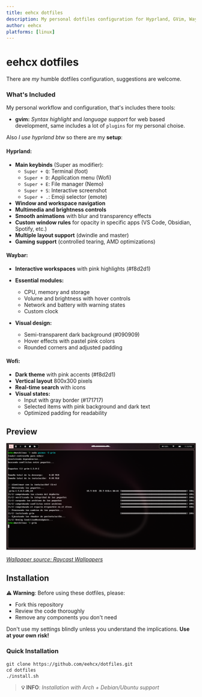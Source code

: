 ```yaml
---
title: eehcx dotfiles
description: My personal dotfiles configuration for Hyprland, GVim, Waybar and Wofi
author: eehcx
platforms: [linux]
---
```


# eehcx dotfiles

There are _my_ humble dotfiles configuration, suggestions are welcome.

### What's Included

My personal workflow and configuration, that's includes there tools:

- **gvim:** _Syntax highlight_ and _language support_ for web based development, same includes a lot of `plugins` for my personal choise.

Also _I use hyprland btw_ so there are my **setup**:

#### **Hyprland:**

- **Main keybinds** (Super as modifier):
  - `Super + Q`: Terminal (foot)
  - `Super + D`: Application menu (Wofi)
  - `Super + E`: File manager (Nemo)
  - `Super + S`: Interactive screenshot
  - `Super + .`: Emoji selector (emote)
- **Window and workspace navigation**
- **Multimedia and brightness controls**
- **Smooth animations** with blur and transparency effects
- **Custom window rules** for opacity in specific apps (VS Code, Obsidian, Spotify, etc.)
- **Multiple layout support** (dwindle and master)
- **Gaming support** (controlled tearing, AMD optimizations)

#### **Waybar:**

- **Interactive workspaces** with pink highlights (#f8d2d1)

- **Essential modules:**
  - CPU, memory and storage
  - Volume and brightness with hover controls
  - Network and battery with warning states
  - Custom clock

- **Visual design:**
  - Semi-transparent dark background (#090909)
  - Hover effects with pastel pink colors
  - Rounded corners and adjusted padding

#### **Wofi:**

- **Dark theme** with pink accents (#f8d2d1)
- **Vertical layout** 800x300 pixels
- **Real-time search** with icons
- **Visual states:**
  - Input with gray border (#171717)
  - Selected items with pink background and dark text
  - Optimized padding for readability

## Preview

![Hyprland Desktop Preview](./docs/images/hyprland.png "My Hyprland rice showcase")

*[Wallpaper source: Raycast Wallpapers](https://www.raycast.com/wallpapers)*

## Installation

**⚠️ Warning**: Before using these dotfiles, please:
- Fork this repository
- Review the code thoroughly
- Remove any components you don't need

Don't use my settings blindly unless you understand the implications. **Use at your own risk!**

### Quick Installation

```shell
git clone https://github.com/eehcx/dotfiles.git
cd dotfiles
./install.sh
```

> **💡 INFO**: _Installation with Arch + Debian/Ubuntu support_